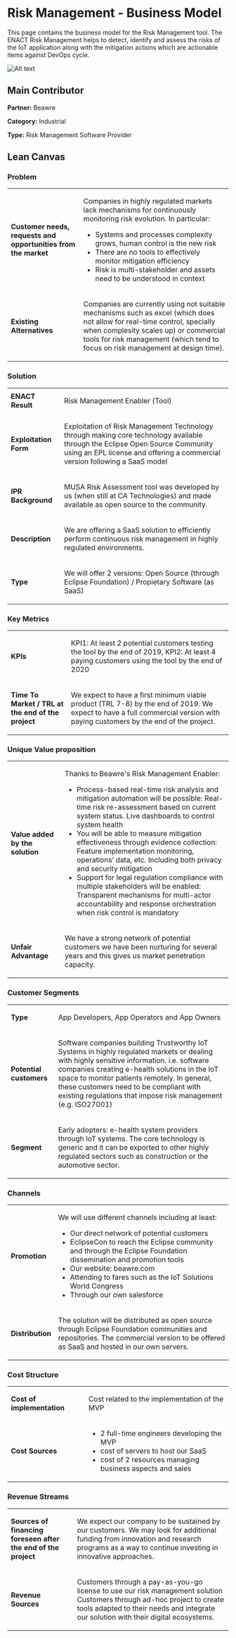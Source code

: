 # Risk Management - Business Model

This page contains the business model for the Risk Management tool. The ENACT Risk Management helps to detect, identify and assess the risks of the IoT application along with the mitigation actions which are actionable items against DevOps cycle.


![Alt text](https://github.com/enactproject/ENACTBusinessModel/blob/master/BusinessModels/Images/RM.png?raw=true "RM")

## Main Contributor

**Partner:** Beawre

**Category:** Industrial

**Type:** Risk Management Software Provider

## Lean Canvas

### Problem

<table>
  <tr>
    <td rowspan="1">
      <b>Customer needs, requests and opportunities from the market</b>
    </td>
    <td rowspan="1">
      <p>
        
Companies in highly regulated markets lack mechanisms for continuously monitoring risk evolution. In particular:
- Systems and processes complexity grows, human control is the new risk
- There are no tools to effectively monitor mitigation efficiency
- Risk is multi-stakeholder and assets need to be understood in context</p>
    </td>
  </tr>
  <tr>
    <td rowspan="1">
      <b>Existing Alternatives</b> </td>
    <td rowspan="1">
      <p>
        
Companies are currently using not suitable mechanisms such as excel (which does not allow for real-time control, specially when complesity scales up) or commercial tools for risk management (which tend to focus on risk management at design time).</p>
    </td>
      </tr>
</table>

### Solution

<table>
  <tr>
    <td rowspan="1">
      <b>ENACT Result</b>
    </td>
    <td rowspan="1">
      <p>Risk Management Enabler (Tool)</p>
    </td>
  </tr>
  <tr>
    <td rowspan="1">
      <b>Exploitation Form</b> </td>
    <td rowspan="1">
      <p>Exploitation of Risk Management Technology through making core technology available through the Eclipse Open Source Community using an EPL license and offering a commercial version following a SaaS model </p>
    </td>
      </tr>
    <tr>
    <td rowspan="1">
      <b>IPR Background </b> </td>
    <td rowspan="1">
      <p>MUSA Risk Assessment tool was developed by us (when still at CA Technologies) and made available as open source to the community. </p>
    </td>
      </tr>
   <tr>
    <td rowspan="1">
      <b>Description </b> </td>
    <td rowspan="1">
      <p>We are offering a SaaS solution to efficiently perform continuous risk management in highly regulated environments. </p>
    </td>
      </tr>
     <tr>
    <td rowspan="1">
      <b>Type</b> </td>
    <td rowspan="1">
      <p>We will offer 2 versions: Open Source (through Eclipse Foundation) / Propietary Software (as SaaS) </p>
    </td>
      </tr>
</table>

### Key Metrics

<table>
  <tr>
    <td rowspan="1">
      <b>KPIs</b>
    </td>
    <td rowspan="1">
      <p>KPI1: At least 2 potential customers testing the tool by the end of 2019, KPI2: At least 4 paying customers using the tool by the end of 2020 </p>
    </td>
      </tr>
    <tr>
    <td rowspan="1">
      <b>Time To Market / TRL at the end of the project</b>
    </td>
    <td rowspan="1">
      <p>

We expect to have a first minimum viable product (TRL 7-8) by the end of 2019. We expect to have a full commercial version with paying customers by the end of the project.
      </p>
    </td>
      </tr>    
  </table>

### Unique Value proposition

<table>
  <tr>
    <td rowspan="1">
      <b>Value added by the solution</b>
    </td>
    <td rowspan="1">
      <p>

Thanks to Beawre's Risk Management Enabler:
- Process-based real-time risk analysis and mitigation automation will be possible: Real-time risk re-assessment based on current system status. Live dashboards to control system health
- You will be able to measure mitigation effectiveness through evidence collection: Feature implementation monitoring, operations’ data, etc. Including both privacy and security mitigation
- Support for legal regulation compliance with multiple stakeholders will be enabled: Transparent mechanisms for multi-actor accountability and response orchestration when risk control is mandatory </p>
    </td>
  </tr>
  <tr>
    <td rowspan="1">
      <b>Unfair Advantage</b>
    </td>
    <td rowspan="1">
      <p>We have a strong network of potential customers we have been nurturing for several years and this gives us market penetration capacity.</p>
    </td>
  </tr>
</table>

### Customer Segments

<table>
  <tr>
    <td rowspan="1">
      <b>Type</b>
    </td>
    <td rowspan="1">
      <p>App Developers, App Operators and App Owners</p>
    </td>
  </tr>
    <tr>
    <td rowspan="1">
      <b>Potential customers</b>
    </td>
    <td rowspan="1">
      <p>
        
Software companies building Trustworthy IoT Systems in highly regulated markets or dealing with highly sensitive information. i.e. software companies creating e-health solutions in the IoT space to monitor patients remotely. In general, these customers need to be compliant with existing regulations that impose risk management (e.g. ISO27001) </p>
    </td>
  </tr>
  <tr>
    <td rowspan="1">
      <b>Segment</b>
    </td>
    <td rowspan="1">
      <p>Early adopters: e-health system providers through IoT systems. The core technology is generic and it can be exported to other highly regulated sectors such as construction or the automotive sector.
    </p>
    </td>
  </tr>
</table>

### Channels
<table>
  <tr>
    <td rowspan="1">
      <b>Promotion</b>
    </td>
    <td rowspan="1">
      <p>

We will use different channels including at least:
- Our direct network of potential customers
- EclipseCon to reach the Eclipse community and through the Eclipse Foundation dissemination and promotion tools
- Our website: beawre.com
- Attending to fares such as the IoT Solutions World Congress
- Through our own salesforce
     </p>
    </td>
  </tr>
   <tr>
    <td rowspan="1">
      <b>Distribution</b>
    </td>
    <td rowspan="1">
      <p>
 
The solution will be distributed as open source through Eclipse Foundation communities and repositories. The commercial version to be offered as SaaS and hosted in our own servers.
   </p>
    </td>
  </tr>
</table>

### Cost Structure
<table>
  <tr>
    <td rowspan="1">
      <b>Cost of implementation </b>
    </td>
    <td rowspan="1">
      <p>

Cost related to the implementation of the MVP
     </p>
    </td>
  </tr>
   <tr>
    <td rowspan="1">
      <b> Cost Sources</b>
    </td>
    <td rowspan="1">
      <p>
      
- 2 full-time engineers developing the MVP
- cost of servers to host our SaaS
- cost of 2 resources managing business aspects and sales
     </p>
    </td>
  </tr>
</table>

### Revenue Streams

<table>
  <tr>
    <td rowspan="1">
      <b>Sources of financing foreseen after the end of the project </b>
    </td>
    <td rowspan="1">
      <p>We expect our company to be sustained by our customers. We may look for additional funding from innovation and research programs as a way to continue investing in innovative approaches.</p>
    </td>
  </tr>
   <tr>
    <td rowspan="1">
      <b> Revenue Sources</b>
    </td>
    <td rowspan="1">
      <p>Customers through a pay-as-you-go license to use our risk management solution
Customers through ad-hoc project to create tools adapted to their needs and integrate our solution with their digital ecosystems.
</p>
    </td>
  </tr>
</table>
